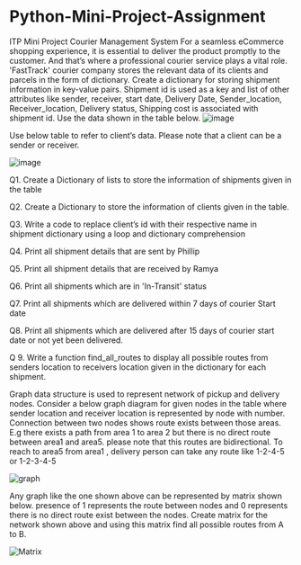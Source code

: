 # Python-Mini-Project-Assignment

ITP Mini Project
Courier Management System
For a seamless eCommerce shopping experience, it is essential to deliver the product promptly to the customer. And that’s where a professional courier service plays a vital role. 'FastTrack' courier company stores the relevant data of its clients and parcels in the form of dictionary. Create a dictionary for storing shipment information in key-value pairs. Shipment id is used as a key and list of other attributes like sender, receiver, start date, Delivery Date, Sender_location, Receiver_location, Delivery status, Shipping cost is associated with shipment id. Use the data shown in the table below.
![image](https://user-images.githubusercontent.com/52672873/197376797-3647e84d-48b9-47cf-9e6b-97a4545833a4.png)
 
Use below table to refer to client’s data. Please note that a client can be a sender or receiver.

![image](https://user-images.githubusercontent.com/52672873/197376906-9062e792-96a7-4260-9b17-45dba15f4325.png)

Q1. Create a Dictionary of lists to store the information of shipments given in the table

Q2. Create a Dictionary to store the information of clients given in the table.

Q3. Write a code to replace client’s id with their respective name in shipment dictionary using a loop and dictionary comprehension

Q4. Print all shipment details that are sent by Phillip

Q5. Print all shipment details that are received by Ramya

Q6. Print all shipments which are in 'In-Transit' status

Q7. Print all shipments which are delivered within 7 days of courier Start date

Q8. Print all shipments which are delivered after 15 days of courier start date or not yet been delivered.

Q 9. Write a function find_all_routes to display all possible routes from senders location to receivers location given in the dictionary for each shipment.

Graph data structure is used to represent network of pickup and delivery nodes. Consider a below graph diagram for given nodes in the table where sender location and receiver location is represented by node with number.
Connection between two nodes shows route exists between those areas. E.g there exists a path from area 1 to area 2 but there is no direct route between area1 and area5. please note that this routes are bidirectional.
To reach to area5 from area1 , delivery person can take any route like 1-2-4-5 or 1-2-3-4-5

![graph](https://user-images.githubusercontent.com/52672873/197376767-c9f4fa85-d3a6-494f-864b-7468908ef3b6.png)

Any graph like the one shown above can be represented by matrix shown below. presence of 1 represents the route between nodes and 0 represents there is no direct route exist between the nodes. Create matrix for the network shown above and using this matrix find all possible routes from A to B. 
 
![Matrix](https://user-images.githubusercontent.com/52672873/197376778-19e1e73b-2223-463b-8242-7c4f923424c9.png)
